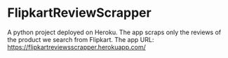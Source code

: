 # FlipkartReviewScrapper
A python project deployed on Heroku.
The app scraps only the reviews of the product we search from Flipkart.
The app URL: https://flipkartreviewsscrapper.herokuapp.com/

